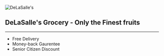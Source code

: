 ![DeLaSalle's](https://home.manhattan.edu/~marc.waldman/images/dls.png)
## DeLaSalle's Grocery - Only the Finest fruits
---
- Free Delivery
- Money-back Gaurentee
- Senior Citizen Discount
